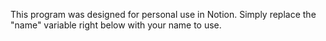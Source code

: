 This program was designed for personal use in Notion.
Simply replace the "name" variable right below <body> with your name to use.